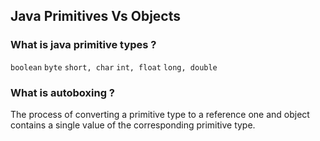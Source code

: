 ## Java Primitives Vs Objects

### What is java primitive types ?
`boolean`
`byte`
`short, char`
`int, float`
`long, double`
### What is autoboxing ?

The process of converting a primitive type to a reference one and object contains a single value of the corresponding primitive type.
